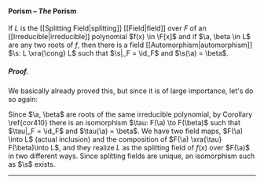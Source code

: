 #### Porism – *The* Porism
If $L$ is the [[Splitting Field|splitting]] [[Field|field]] over $F$ of an [[Irreducible|irreducible]] polynomial $f(x) \in \F[x]$ and if $\a, \beta \in L$ are any two roots of $f$, then there is a field [[Automorphism|automorphism]] $\s: L \xra{\cong} L$ such that $\s|_F = \id_F$ and $\s(\a) = \beta$.

##### *Proof.*
We basically already proved this, but since it is of large importance, let's do so again:

Since $\a, \beta$ are roots of the same irreducible polynomial, by Corollary \ref{cor410} there is an isomorphism $\tau: F(\a) \to F(\beta)$ such that $\tau|_F = \id_F$ and $\tau(\a) = \beta$. We have two field maps, $F(\a) \into L$ (actual inclusion) and the composition of $F(\a) \xra{\tau} F(\beta)\into L$, and they realize $L$ as the splitting field of $f(x)$ over $F(\a)$ in two different ways. Since splitting fields are unique, an isomorphism such as $\s$ exists.
***